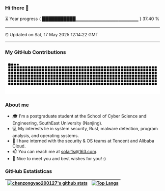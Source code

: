 ### Hi there 👋

⏳ Year progress { ███████████▁▁▁▁▁▁▁▁▁▁▁▁▁▁▁▁▁▁▁ } 37.40 %

---

⏰ Updated on Sat, 17 May 2025 12:14:22 GMT

---
### My GitHub Contributions    

![github-contribution-grid-snake](https://raw.githubusercontent.com/chenzongyao200127/chenzongyao200127/output/github-snake.svg)      

### About me   

- 🎓 I'm a postgraduate student at the School of Cyber Science and Engineering, SouthEast University (Nanjing).  
- 💻 My interests lie in system security, Rust, malware detection, program analysis, and operating systems.  
- 💼 I have interned with the security & OS teams at Tencent and Alibaba Cloud.  
- 📫 You can reach me at solar1s@163.com.  
- 💐 Nice to meet you and best wishes for you! :)

### GitHub Estatísticas

| [![chenzongyao200127's github stats](https://github-readme-stats.vercel.app/api?username=chenzongyao200127&show_icons=true&theme=merko&hide_border=true)](https://github.com/upupnoah)  |[![Top Langs](https://github-readme-stats.vercel.app/api/top-langs/?username=chenzongyao200127&layout=compact&theme=merko&hide_border=true&hide=css,html,ruby)](https://github.com/upupnoah)|
| ------------- | ------------- |


